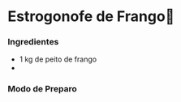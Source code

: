 # Estrogonofe de Frango:chicken:

### Ingredientes

- 1 kg de peito de frango
- 

### Modo de Preparo

